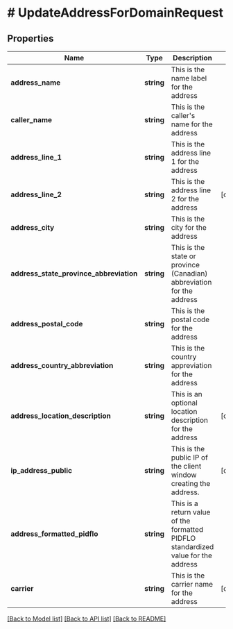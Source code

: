 # # UpdateAddressForDomainRequest

## Properties

Name | Type | Description | Notes
------------ | ------------- | ------------- | -------------
**address_name** | **string** | This is the name label for the address |
**caller_name** | **string** | This is the caller&#39;s name for the address |
**address_line_1** | **string** | This is the address line 1 for the address |
**address_line_2** | **string** | This is the address line 2 for the address | [optional]
**address_city** | **string** | This is the city for the address |
**address_state_province_abbreviation** | **string** | This is the state or province (Canadian) abbreviation for the address |
**address_postal_code** | **string** | This is the postal code for the address |
**address_country_abbreviation** | **string** | This is the country appreviation for the address |
**address_location_description** | **string** | This is an optional location description for the address | [optional]
**ip_address_public** | **string** | This is the public IP of the client window creating the address. | [optional]
**address_formatted_pidflo** | **string** | This is a return value of the formatted PIDFLO standardized value for the address |
**carrier** | **string** | This is the carrier name for the address | [optional]

[[Back to Model list]](../../README.md#models) [[Back to API list]](../../README.md#endpoints) [[Back to README]](../../README.md)
